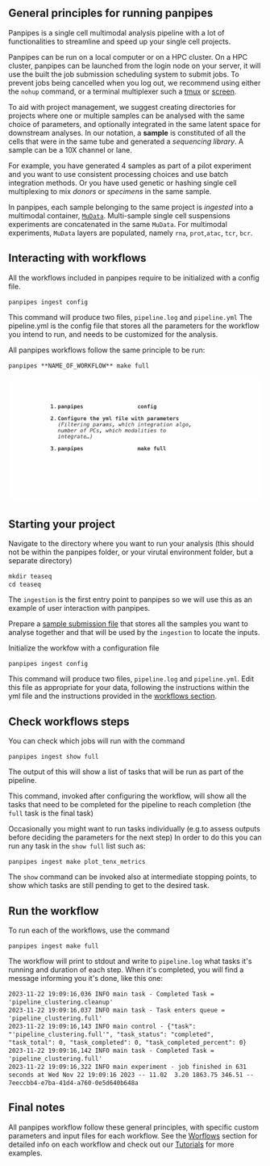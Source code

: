 

General principles for running panpipes 
----------------------------------------


Panpipes is a single cell multimodal analysis pipeline with a lot of functionalities to streamline and speed up your single cell projects.


Panpipes can be run on a local computer or on a HPC cluster. On a HPC cluster, panpipes can be launched from the login node on your server, it will use the built the job submission scheduling system to submit jobs. To prevent jobs being cancelled when you log out, we recommend using either the `nohup` command, or a terminal multiplexer such a [tmux](https://github.com/tmux/tmux/wiki) or [screen](https://www.gnu.org/software/screen/manual/screen.html).

To aid with project management, we suggest creating directories for projects where one or multiple samples can be analysed with the same choice of parameters, and optionally integrated in the same latent space for downstream analyses. 
In our notation, a **sample** is constituted of all the cells that were in the same tube and generated a *sequencing library*. A sample can be a 10X channel or lane.

For example, you have generated 4 samples as part of a pilot experiment and you want to use consistent processing choices and use batch integration methods.
Or you have used genetic or hashing single cell multiplexing to mix *donors* or *specimens* in the same sample. 

In panpipes, each sample belonging to the same project is *ingested* into a multimodal container, [`MuData`](https://github.com/scverse/mudata). Multi-sample single cell suspensions experiments are concatenated in the same `MuData`. 
For multimodal experiments, `MuData` layers are populated, namely `rna`, `prot`,`atac`, `tcr`, `bcr`.

## Interacting with workflows

All the workflows included in panpipes require to be initialized with a config file. 

    panpipes ingest config

This command will produce two files, `pipeline.log` and `pipeline.yml`
The pipeline.yml is the config file that stores all the parameters for the workflow you intend to run, and needs to be customized for the analysis.

All panpipes workflows follow the same principle to be run:

    panpipes **NAME_OF_WORKFLOW** make full

![background_scatter](../img/panpipes_cropped_gif.gif)


## Starting your project

Navigate to the directory where you want to run your analysis (this
should not be within the panpipes folder, or your virutal environment
folder, but a separate directory)

    mkdir teaseq
    cd teaseq

The `ingestion` is the first entry point to panpipes so we will use this as an example of user interaction with panpipes.

Prepare a [sample submission file](setup_for_qc_mm) that stores all the samples you want to analyse together and that will be used by the `ingestion` to locate the inputs.

Initialize the workfow with a configuration file

    panpipes ingest config

This command will produce two files, `pipeline.log` and `pipeline.yml`. Edit this file as appropriate for your data, following the instructions within the yml file and the instructions provided in the [workflows section](../workflows).


## Check workflows steps

You can check which jobs will run with the command

    panpipes ingest show full

The output of this will show a list of tasks that will be run as part of
the pipeline.


This command, invoked after configuring the workflow, will show all the tasks that need to be completed for the pipeline to reach completion (the `full` task is the final task)

Occasionally you might want to run tasks individually (e.g.to assess
outputs before deciding the parameters for the next step) In order to do
this you can run any task in the `show full` list such as:

    panpipes ingest make plot_tenx_metrics


The `show` command can be invoked also at intermediate stopping points, to show which tasks are still pending to get to the desired task.

## Run the workflow

To run each of the workflows, use the command

    panpipes ingest make full

The workflow will print to stdout and write to `pipeline.log` what tasks it's running and duration of each step.
When it's completed, you will find a message informing you it's done, like this one:

    2023-11-22 19:09:16,036 INFO main task - Completed Task = 'pipeline_clustering.cleanup' 
    2023-11-22 19:09:16,037 INFO main task - Task enters queue = 'pipeline_clustering.full' 
    2023-11-22 19:09:16,143 INFO main control - {"task": "'pipeline_clustering.full'", "task_status": "completed", "task_total": 0, "task_completed": 0, "task_completed_percent": 0}
    2023-11-22 19:09:16,142 INFO main task - Completed Task = 'pipeline_clustering.full' 
    2023-11-22 19:09:16,322 INFO main experiment - job finished in 631 seconds at Wed Nov 22 19:09:16 2023 -- 11.02  3.20 1863.75 346.51 -- 7eeccbb4-e7ba-41d4-a760-0e5d640b648a

## Final notes

All panpipes workflow follow these general principles, with specific custom parameters and input files for each workflow. See the [Worflows](../workflows/) section for detailed info on each workflow and check out our [Tutorials](../tutorials/) for more examples.